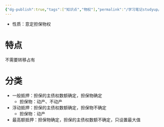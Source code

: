 ```yaml
---
{"dg-publish":true,"tags":["知识点","物权"],"permalink":"/学习笔记studyup/物权法学/抵押权/","dgPassFrontmatter":true,"created":"2024-11-14T18:49:53.622+08:00","updated":"2024-11-14T18:51:42.965+08:00"}
---
```


- 性质：意定担保物权
# 特点
不需要转移占有
# 分类
- 一般抵押：担保的主债权数额确定，担保物确定
	- 担保物：动产、不动产
- 浮动抵押：担保的主债权数额确定，担保物不确定
	- 担保物：动产
- 最高额抵押：担保物确定，担保的主债权数额不确定，只设置最大值